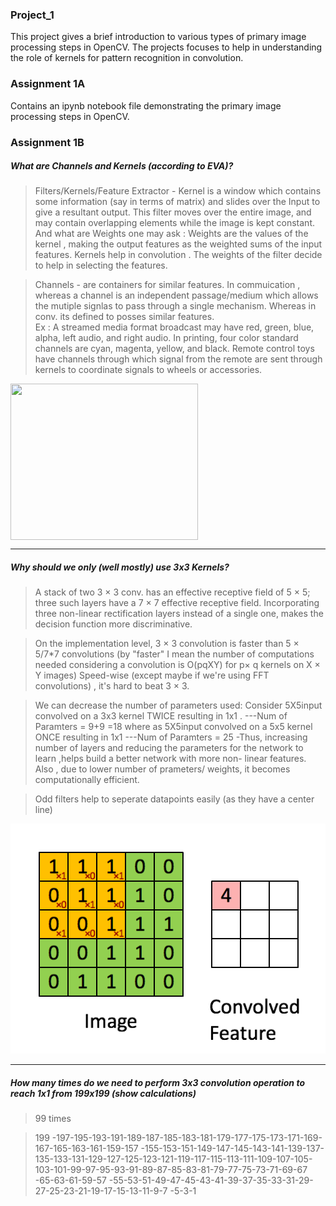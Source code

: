 ### Project_1
This project gives a brief introduction to various types of primary image processing steps in OpenCV. The projects focuses to help in understanding the role of kernels for pattern recognition in convolution. 

### Assignment 1A
Contains an ipynb notebook file demonstrating the primary image processing steps in OpenCV. 

### Assignment 1B

##### What are Channels and Kernels (according to EVA)?
>Filters/Kernels/Feature Extractor -  Kernel is a window which contains some information (say in terms of matrix) and slides over the Input to give a resultant output.  This filter moves over the entire image, and may contain overlapping elements while the image is kept constant. 
And what are Weights one may ask : Weights are the values of the kernel , making the output features as the weighted sums of the input features. Kernels help in convolution . The weights of the filter decide to help in selecting the features.

>Channels  - are containers for similar features. 
In commuication , whereas a channel is an independent passage/medium which allows the mutiple signlas to pass through a single mechanism. 
Whereas in conv. its defined to posses similar features.  
Ex : A streamed media format broadcast may have red, green, blue, alpha, left audio, and right audio.
In printing, four color standard channels are cyan, magenta, yellow, and black. 
Remote control toys have channels through which signal from the remote are sent through kernels to coordinate signals to wheels or accessories.

<image src="pictures/ckt.png" width="300" height="250" align="middle"> </image>


--------------------------------------

##### Why should we only (well mostly) use 3x3 Kernels?
> A stack of two 3 × 3 conv. has an effective receptive field of 5 × 5; three such layers have a 7 × 7 effective receptive field. Incorporating three non-linear rectification layers instead of a single one, makes the decision function more discriminative. 

>On the implementation level, 3 × 3 convolution is faster than 5 × 5/7*7 convolutions  (by "faster" I mean the number of computations needed considering a convolution is O(pqXY) for p× q kernels on X × Y images) 
Speed-wise (except maybe if we're using FFT convolutions) , it's hard to beat  3 × 3.  

> We can decrease the number of parameters used: 
Consider  5X5input convolved on a 3x3 kernel TWICE resulting in 1x1 . 
   ---Num of Paramters = 9+9 =18
where as 5X5input convolved on a 5x5 kernel ONCE resulting in 1x1 
---Num of Paramters = 25
-Thus, increasing number of layers and reducing the parameters for the network to learn ,helps build a better network with more non- linear features. 
 Also , due to lower number of prameters/ weights, it becomes computationally efficient. 

> Odd filters help to seperate datapoints easily (as they have a center line) 

![](pictures/conv.gif)

------------------------------------------

##### How many times do we need to perform 3x3 convolution operation to reach 1x1 from 199x199 (show calculations)
> 99 times 

> 199 -197-195-193-191-189-187-185-183-181-179-177-175-173-171-169-167-165-163-161-159-157 -155-153-151-149-147-145-143-141-139-137-135-133-131-129-127-125-123-121-119-117-115-113-111-109-107-105-103-101-99-97-95-93-91-89-87-85-83-81-79-77-75-73-71-69-67 -65-63-61-59-57 -55-53-51-49-47-45-43-41-39-37-35-33-31-29-27-25-23-21-19-17-15-13-11-9-7 -5-3-1

